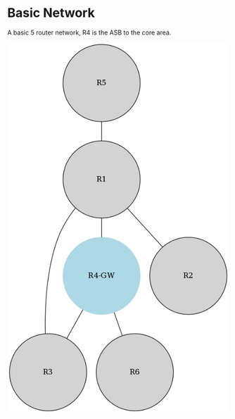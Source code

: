 # Basic Network

A basic 5 router network, R4 is the ASB to the core area.

![alt text](topology.png "Basic Network Example")

